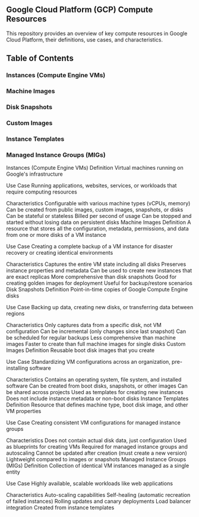 ## Google Cloud Platform (GCP) Compute Resources
This repository provides an overview of key compute resources in Google Cloud Platform, their definitions, use cases, and characteristics.

## Table of Contents
### Instances (Compute Engine VMs)
### Machine Images
### Disk Snapshots
### Custom Images
### Instance Templates
### Managed Instance Groups (MIGs)


Instances (Compute Engine VMs)
Definition
Virtual machines running on Google's infrastructure

Use Case
Running applications, websites, services, or workloads that require computing resources

Characteristics
Configurable with various machine types (vCPUs, memory)
Can be created from public images, custom images, snapshots, or disks
Can be stateful or stateless
Billed per second of usage
Can be stopped and started without losing data on persistent disks
Machine Images
Definition
A resource that stores all the configuration, metadata, permissions, and data from one or more disks of a VM instance

Use Case
Creating a complete backup of a VM instance for disaster recovery or creating identical environments

Characteristics
Captures the entire VM state including all disks
Preserves instance properties and metadata
Can be used to create new instances that are exact replicas
More comprehensive than disk snapshots
Good for creating golden images for deployment
Useful for backup/restore scenarios
Disk Snapshots
Definition
Point-in-time copies of Google Compute Engine disks

Use Case
Backing up data, creating new disks, or transferring data between regions

Characteristics
Only captures data from a specific disk, not VM configuration
Can be incremental (only changes since last snapshot)
Can be scheduled for regular backups
Less comprehensive than machine images
Faster to create than full machine images for single disks
Custom Images
Definition
Reusable boot disk images that you create

Use Case
Standardizing VM configurations across an organization, pre-installing software

Characteristics
Contains an operating system, file system, and installed software
Can be created from boot disks, snapshots, or other images
Can be shared across projects
Used as templates for creating new instances
Does not include instance metadata or non-boot disks
Instance Templates
Definition
Resource that defines machine type, boot disk image, and other VM properties

Use Case
Creating consistent VM configurations for managed instance groups

Characteristics
Does not contain actual disk data, just configuration
Used as blueprints for creating VMs
Required for managed instance groups and autoscaling
Cannot be updated after creation (must create a new version)
Lightweight compared to images or snapshots
Managed Instance Groups (MIGs)
Definition
Collection of identical VM instances managed as a single entity

Use Case
Highly available, scalable workloads like web applications

Characteristics
Auto-scaling capabilities
Self-healing (automatic recreation of failed instances)
Rolling updates and canary deployments
Load balancer integration
Created from instance templates
